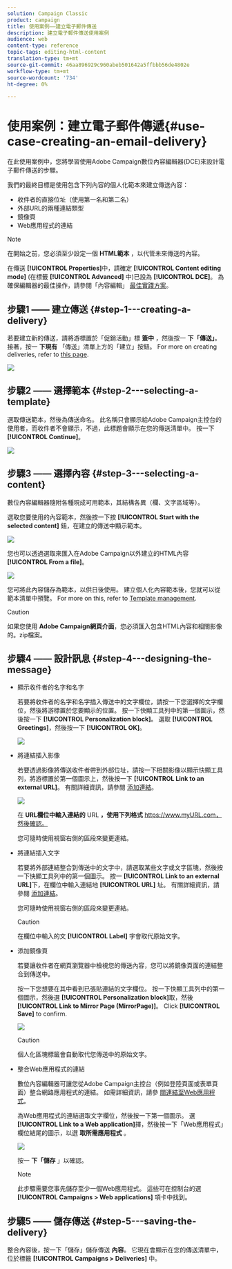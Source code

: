 ```yaml
---
solution: Campaign Classic
product: campaign
title: 使用案例——建立電子郵件傳送
description: 建立電子郵件傳送使用案例
audience: web
content-type: reference
topic-tags: editing-html-content
translation-type: tm+mt
source-git-commit: 46aa896929c960abeb501642a5ffbbb56de4802e
workflow-type: tm+mt
source-wordcount: '734'
ht-degree: 0%

---
```



# 使用案例：建立電子郵件傳遞{#use-case-creating-an-email-delivery}

在此使用案例中，您將學習使用Adobe Campaign數位內容編輯器(DCE)來設計電子郵件傳送的步驟。

我們的最終目標是使用包含下列內容的個人化範本來建立傳送內容：

* 收件者的直接位址（使用第一名和第二名）
* 外部URL的兩種連結類型
* 鏡像頁
* Web應用程式的連結

>[!NOTE]
>
>在開始之前，您必須至少設定一個 **HTML範本** ，以代管未來傳送的內容。
>
>在傳送 **[!UICONTROL Properties]**&#x200B;中，請確定 **[!UICONTROL Content editing mode]** (在標籤 **[!UICONTROL Advanced]** 中)已設為 **[!UICONTROL DCE]**。 為確保編輯器的最佳操作，請參閱「內容編輯」 [最佳實踐方案](../../web/using/content-editing-best-practices.md)。

## 步驟1 —— 建立傳送 {#step-1---creating-a-delivery}

若要建立新的傳送，請將游標置於「促銷活動」標 **簽中** ，然後按一 **下「傳送」**。 接著，按一 **下現有** 「傳送」清單上方的「建立」按鈕。 For more on creating deliveries, refer to [this page](../../delivery/using/about-email-channel.md).

![](assets/delivery_step_1.png)

## 步驟2 —— 選擇範本 {#step-2---selecting-a-template}

選取傳送範本，然後為傳送命名。 此名稱只會顯示給Adobe Campaign主控台的使用者，而收件者不會顯示，不過，此標題會顯示在您的傳送清單中。 按一下 **[!UICONTROL Continue]**。

![](assets/dce_delivery_model.png)

## 步驟3 —— 選擇內容 {#step-3---selecting-a-content}

數位內容編輯器隨附各種現成可用範本，其結構各異（欄、文字區域等）。

選取您要使用的內容範本，然後按一下按 **[!UICONTROL Start with the selected content]** 鈕，在建立的傳送中顯示範本。

![](assets/dce_select_model.png)

您也可以透過選取來匯入在Adobe Campaign以外建立的HTML內容 **[!UICONTROL From a file]**。

![](assets/dce_select_from_file_template.png)

您可將此內容儲存為範本，以供日後使用。 建立個人化內容範本後，您就可以從範本清單中預覽。 For more on this, refer to [Template management](../../web/using/template-management.md).

>[!CAUTION]
>
>如果您使用 **Adobe Campaign網頁介面**，您必須匯入包含HTML內容和相關影像的。zip檔案。

## 步驟4 —— 設計訊息 {#step-4---designing-the-message}

* 顯示收件者的名字和名字

   若要將收件者的名字和名字插入傳送中的文字欄位，請按一下您選擇的文字欄位，然後將游標置於您要顯示的位置。 按一下快顯工具列中的第一個圖示，然後按一下 **[!UICONTROL Personalization block]**。 選取 **[!UICONTROL Greetings]**，然後按一下 **[!UICONTROL OK]**。

   ![](assets/dce_personalizationblock_greetings.png)

* 將連結插入影像

   若要透過影像將傳送收件者帶到外部位址，請按一下相關影像以顯示快顯工具列，將游標置於第一個圖示上，然後按一下 **[!UICONTROL Link to an external URL]**。 有關詳細資訊，請參閱 [添加連結](../../web/using/editing-content.md#adding-a-link)。

   ![](assets/dce_externalpage.png)

   在 **URL欄位中輸入連結的** URL **，使用下列格式** https://www.myURL.com，然後確認。

   您可隨時使用視窗右側的區段來變更連結。

* 將連結插入文字

   若要將外部連結整合到傳送中的文字中，請選取某些文字或文字區塊，然後按一下快顯工具列中的第一個圖示。 按一 **[!UICONTROL Link to an external URL]**&#x200B;下，在欄位中輸入連結地 **[!UICONTROL URL]** 址。 有關詳細資訊，請參閱 [添加連結](../../web/using/editing-content.md#adding-a-link)。

   您可隨時使用視窗右側的區段來變更連結。

   >[!CAUTION]
   >
   >在欄位中輸入的文 **[!UICONTROL Label]** 字會取代原始文字。

* 添加鏡像頁

   若要讓收件者在網頁瀏覽器中檢視您的傳送內容，您可以將鏡像頁面的連結整合到傳送中。

   按一下您想要在其中看到已張貼連結的文字欄位。 按一下快顯工具列中的第一個圖示，然後選 **[!UICONTROL Personalization block]**&#x200B;取，然後 **[!UICONTROL Link to Mirror Page (MirrorPage)]**。 Click **[!UICONTROL Save]** to confirm.

   ![](assets/dce_mirrorpage.png)

   >[!CAUTION]
   >
   >個人化區塊標籤會自動取代您傳送中的原始文字。

* 整合Web應用程式的連結

   數位內容編輯器可讓您從Adobe Campaign主控台（例如登陸頁面或表單頁面）整合網路應用程式的連結。 如需詳細資訊，請參 [閱連結至Web應用程式](../../web/using/editing-content.md#link-to-a-web-application)。

   為Web應用程式的連結選取文字欄位，然後按一下第一個圖示。 選 **[!UICONTROL Link to a Web application]**&#x200B;擇，然後按一下「Web應用程式」欄位結尾的圖示，以選 **取所需應用程式** 。

   ![](assets/dce_webapp.png)

   按一 **下「儲存** 」以確認。

   >[!NOTE]
   >
   >此步驟需要您事先儲存至少一個Web應用程式。 這些可在控制台的選 **[!UICONTROL Campaigns > Web applications]** 項卡中找到。

## 步驟5 —— 儲存傳送 {#step-5---saving-the-delivery}

整合內容後，按一下「儲存」儲存傳送 **內容**。 它現在會顯示在您的傳送清單中，位於標籤 **[!UICONTROL Campaigns > Deliveries]** 中。
